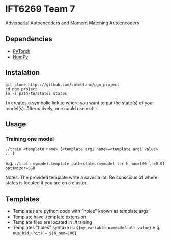 # IFT6269 Team 7
Adversarial Autoencoders and Moment Matching Autoencoders

## Dependencies
* [PyTorch](https://pytorch.org/)
* [NumPy](https://www.numpy.org/)

## Instalation
  ```
  git clone https://github.com/sbleblanc/pgm_project
  cd pgm_project
  ln -s path/to/states states
  ```
  `ln` creates a symbolic link to where you want to put the state(s) of your model(s). Alternatively, one could use `mkdir`.
  
## Usage
### Training one model
`./train <template name> [<template arg1 name>=<template arg1 value> ...]`

e.g. `./train mymodel.template path=states/mymodel.tar h_num=100 lr=0.01 optimizer=SGD`

Notes: The provided template write a saves a lot. Be conscious of where states is located if you are on a cluster.

## Templates
* Templates are python code with "holes" known as template args
* Template have .template extension
* Template files are located in ./training
* Templates "holes" syntaxe is: `${my_variable_name=default_value}` e.g. `num_hid_units = ${h_num=100}`
